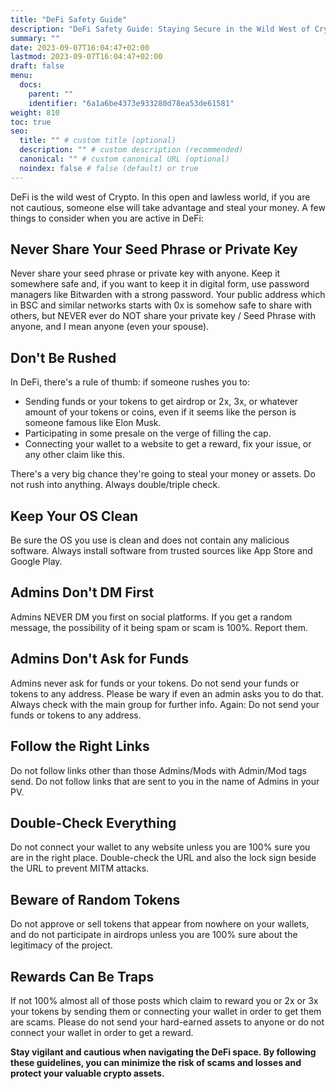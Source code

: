 ```yaml
---
title: "DeFi Safety Guide"
description: "DeFi Safety Guide: Staying Secure in the Wild West of Crypto"
summary: ""
date: 2023-09-07T16:04:47+02:00
lastmod: 2023-09-07T16:04:47+02:00
draft: false
menu:
  docs:
    parent: ""
    identifier: "6a1a6be4373e933280d78ea53de61581"
weight: 810
toc: true
seo:
  title: "" # custom title (optional)
  description: "" # custom description (recommended)
  canonical: "" # custom canonical URL (optional)
  noindex: false # false (default) or true
---
```


DeFi is the wild west of Crypto. In this open and lawless world, if you are not cautious, someone else will take advantage and steal your money. A few things to consider when you are active in DeFi:

## Never Share Your Seed Phrase or Private Key

Never share your seed phrase or private key with anyone. Keep it somewhere safe and, if you want to keep it in digital form, use password managers like Bitwarden with a strong password. Your public address which in BSC and similar networks starts with 0x is somehow safe to share with others, but NEVER ever do NOT share your private key / Seed Phrase with anyone, and I mean anyone (even your spouse).

## Don't Be Rushed

In DeFi, there's a rule of thumb: if someone rushes you to:

- Sending funds or your tokens to get airdrop or 2x, 3x, or whatever amount of your tokens or coins, even if it seems like the person is someone famous like Elon Musk.
- Participating in some presale on the verge of filling the cap.
- Connecting your wallet to a website to get a reward, fix your issue, or any other claim like this.

There's a very big chance they're going to steal your money or assets. Do not rush into anything. Always double/triple check.

## Keep Your OS Clean

Be sure the OS you use is clean and does not contain any malicious software. Always install software from trusted sources like App Store and Google Play.

## Admins Don't DM First

Admins NEVER DM you first on social platforms. If you get a random message, the possibility of it being spam or scam is 100%. Report them.

## Admins Don't Ask for Funds

Admins never ask for funds or your tokens. Do not send your funds or tokens to any address. Please be wary if even an admin asks you to do that. Always check with the main group for further info. Again: Do not send your funds or tokens to any address.

## Follow the Right Links

Do not follow links other than those Admins/Mods with Admin/Mod tags send. Do not follow links that are sent to you in the name of Admins in your PV.

## Double-Check Everything

Do not connect your wallet to any website unless you are 100% sure you are in the right place. Double-check the URL and also the lock sign beside the URL to prevent MITM attacks.

## Beware of Random Tokens

Do not approve or sell tokens that appear from nowhere on your wallets, and do not participate in airdrops unless you are 100% sure about the legitimacy of the project.

## Rewards Can Be Traps

If not 100% almost all of those posts which claim to reward you or 2x or 3x your tokens by sending them or connecting your wallet in order to get them are scams. Please do not send your hard-earned assets to anyone or do not connect your wallet in order to get a reward.

**Stay vigilant and cautious when navigating the DeFi space. By following these guidelines, you can minimize the risk of scams and losses and protect your valuable crypto assets.**

